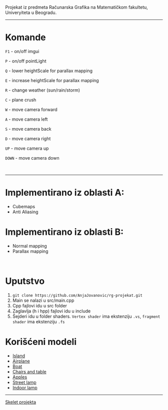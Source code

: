 Projekat iz predmeta Računarska Grafika na Matematičkom fakultetu, Univeryiteta u Beogradu.

---------------------
# Komande

`F1` - on/off imgui

`P`  - on/off pointLight

`Q`  - lower heightScale for parallax mapping

`E`  - increase heightScale for parallax mapping

`R`  - change weather (sun/rain/storm)

`C`  - plane crush

`W`  - move camera forward

`A`  - move camera left

`S`  - move camera back

`D`  - move camera right

`UP` - move camera up

`DOWN` - move camera down


<br>

---------------------

# Implementirano iz oblasti A:
* Cubemaps
* Anti Aliasing

# Implementirano iz oblasti B:
* Normal mapping
* Parallax mapping


<br>

# Uputstvo
1. `git clone https://github.com/AnjaJovanovic/rg-projekat.git`
2. Main se nalazi u src/main.cpp
3. Cpp fajlovi idu u src folder
4. Zaglavlja (h i hpp) fajlovi idu u include
5. Šejderi idu u folder shaders. `Vertex shader` ima ekstenziju `.vs`, `fragment shader` ima ekstenziju `.fs`


# Korišćeni modeli
- [Island](https://www.turbosquid.com/3d-models/free-island-3d-model/794972)
- [Airplane](https://www.turbosquid.com/3d-models/piper-pa-18-supercub-fbx-free/1041070)
- [Boat](https://www.turbosquid.com/3d-models/old-rowboat-675083)
- [Chairs and table](https://www.turbosquid.com/3d-models/wooden-table-3d-model-2104045)
- [Apples](https://www.turbosquid.com/3d-models/vase-apple-max-free/851747)
- [Street lamp](https://free3d.com/3d-model/street-lamp-40556.html)
- [Indoor lamp](https://www.turbosquid.com/3d-models/3d-light-1-model-2106876)
---------------

[Skelet projekta](https://github.com/matf-racunarska-grafika/project_base.git)

